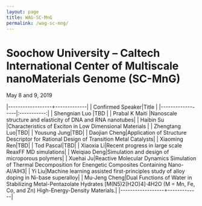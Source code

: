 ```yaml
---
layout: page
title: WAG-SC-MnG
permalink: /wag-sc-mng/
---
```


# Soochow University – Caltech International Center of Multiscale nanoMaterials Genome (SC-MnG)
May 8 and 9, 2019

<style>
.tablelines table, .tablelines td, .tablelines th {
        border: 1px solid black;
        }
</style>


|------------------+-------------|
| Confirmed Speaker|Title        | 
|------------------|:-----------:|
| Shengnian Luo    |TBD          |
| Prabal K Maiti   |Nanoscale structure and elasticity of DNA and RNA nanotubes|
| Haibin Su        |Characteristics of Exciton in Low Dimensional Materials |
| Zhengtang Luo|TBD|
| Yousung Jung|TBD|
| Daojian Cheng|Application of Structure Descriptor for Rational Design of Transition Metal Catalysts|
| Xiaoming Ren|TBD|
| Tod Pascal|TBD|
| Xiaoxia Li|Recent progress in large scale ReaxFF MD simulations|
| Weiqiao Deng|Simulation and design of microporous polymers|
| Xuehai Ju|Reactive Molecular Dynamics Simulation of Thermal Decomposition for Enengetic Composites Containing Nano-Al/AlH3|
| Yi Liu|Machine learning assisted first-principles study of alloy doping in Ni-base superalloy|
| Mu-Jeng Cheng|Dual Functions of Water in Stabilizing Metal-Pentazolate Hydrates [M(N5)2(H2O)4]·4H2O (M = Mn, Fe, Co, and Zn) High-Energy-Density Materials.|
|------------------+-------------|
